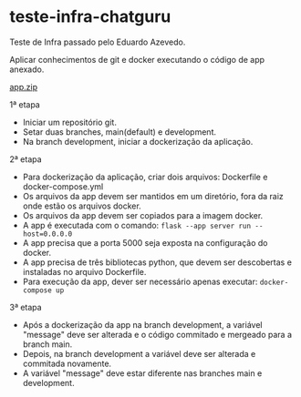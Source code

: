 # teste-infra-chatguru
Teste de Infra passado pelo Eduardo Azevedo.

Aplicar conhecimentos de git e docker executando o código de app anexado. 

[app.zip](https://prod-files-secure.s3.us-west-2.amazonaws.com/b30e4ae0-077c-402e-a461-1e9261713f91/62538a82-13fe-4e13-ab00-dfa2dcbdc34d/app.zip)

1ª etapa

- Iniciar um repositório git.
- Setar duas branches, main(default) e development.
- Na branch development, iniciar a dockerização da aplicação.

2ª etapa

- Para dockerização da aplicação, criar dois arquivos: Dockerfile e docker-compose.yml
- Os arquivos da app devem ser mantidos em um diretório, fora da raiz onde estão os arquivos docker.
- Os arquivos da app devem ser copiados para a imagem docker.
- A app é executada com o comando: `flask --app server run --host=0.0.0.0`
- A app precisa que a porta 5000 seja exposta na configuração do docker.
- A app precisa de três bibliotecas python, que devem ser descobertas e instaladas no arquivo Dockerfile.
- Para execução da app, dever ser necessário apenas executar: `docker-compose up`

3ª etapa

- Após a dockerização da app na branch development, a variável "message" deve ser alterada e o código commitado e mergeado para a branch main.
- Depois, na branch development a variável deve ser alterada e commitada novamente.
- A variável "message" deve estar diferente nas branches main e development.

